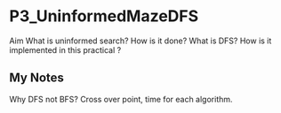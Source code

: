 # P3_UninformedMazeDFS

Aim
What is uninformed search?
How is it done?
What is DFS?
How is it implemented in this practical ?

## My Notes

Why DFS not BFS? Cross over point, time for each algorithm.